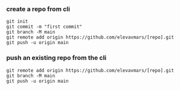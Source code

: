 ### **create a repo from cli**
```
git init  
git commit -m "first commit"  
git branch -M main  
git remote add origin https://github.com/elevavmars/[repo].git  
git push -u origin main  
```

### push an existing repo from the cli
```
git remote add origin https://github.com/elevavmars/[repo].git  
git branch -M main  
git push -u origin main  
```
